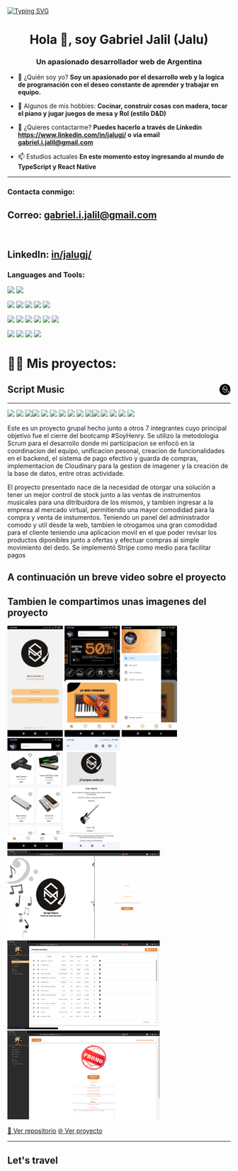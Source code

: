 [![Typing SVG](https://readme-typing-svg.herokuapp.com?color=2E22F7&vCenter=true&multiline=true&height=100&lines=export+function+GitProfile()+%7B%7D;render+%3CGitProfile%2F%3E;npm+start)](https://git.io/typing-svg)


<h1 align="center">Hola 👋, soy Gabriel Jalil (Jalu)</h1>
<h3 align="center">Un apasionado desarrollador web de Argentina</h3>

- 💬 ¿Quién soy yo? **Soy un apasionado por el desarrollo web y la logica de programación con el deseo constante de aprender y trabajar en equipo.**

- 🤔 Algunos de mis hobbies: **Cocinar, construir cosas con madera, tocar el piano y jugar juegos de mesa y Rol (estilo D&D)**

- 📝 ¿Quieres contactarme? **Puedes hacerlo a través de Linkedin https://www.linkedin.com/in/jalugj/ o vía email gabriel.i.jalil@gmail.com**

- 📫 Estudios actuales **En este momento estoy ingresando al mundo de TypeScript y React Native**



---

<h3 align="left">Contacta conmigo:</h3>
<p align="left">
 <h2>Correo: <a href="mailto:gabriel.i.jalil@gmail.com">gabriel.i.jalil@gmail.com</a> </h2> <br>
 <h2>LinkedIn:  <a href='https://www.linkedin.com/in/jalugj/' target='_blank'>in/jalugj/</a> </h2>
</p>

<h3 align="left">Languages and Tools:</h3>
<img src="https://img.shields.io/badge/-JavaScript-eed718?style=flat&logo=javascript&logoColor=ffffff"> <img src= 'https://img.shields.io/badge/-VS%20Code-blue?logo=visualstudio'>

<img src = "https://img.shields.io/badge/-HTML5-E34F26?style=flat&logo=html5&logoColor=white"> <img src = "https://img.shields.io/badge/-CSS3-1572B6?style=flat&logo=css3&logoColor=white"> <img src="https://img.shields.io/badge/-React-000000?style=flat&logo=react&logoColor=00c8ff">
<img src="https://img.shields.io/badge/-Redux-764ABC?style=flat&logo=redux&logoColor=white "> <img src="https://img.shields.io/badge/-Bootstrap-563D7C?style=flat&logo=bootstrap&logoColor=white "> 

<img src="https://img.shields.io/badge/-Express.js-787878?style=flat"> <img src="https://img.shields.io/badge/-Node.js-3C873A?style=flat&logo=Node.js&logoColor=white">
<img src="https://img.shields.io/badge/-PostgreSQL-31648C?style=flat&logo=postgresql&logoColor=FFFFFF"> <img src="https://img.shields.io/badge/-Sequelize-399AF3?style=flat&logo=sequelize&logoColor=FFFFFF"> <img src='https://img.shields.io/badge/-Mongoose-EA0D0D?logo=mongoose'> 
 <img src='https://img.shields.io/badge/-MongoDB-11A513?logo=mongodb&logoColor=FFF'>

<img src='https://img.shields.io/badge/-Github-000?logo=github'> <img src='https://img.shields.io/badge/-Git-orange?logo=git&logoColor=ffffff'> <img src='https://img.shields.io/badge/-Railway-561651?logo=railway&logoColor=ffffff'> <img src='https://img.shields.io/badge/-Vercel-1E1B1D?logo=vercel'>


# 👨‍💻 Mis proyectos:

## Script Music <img src= './Proyects/PF/logo-despixeleado.png' width = 25px align ='right' align= "center"/>
---
<img src = "https://img.shields.io/badge/-HTML5-E34F26?style=flat&logo=html5&logoColor=white"> <img src = "https://img.shields.io/badge/-CSS3-1572B6?style=flat&logo=css3&logoColor=white"> <img src="https://img.shields.io/badge/-React-000000?style=flat&logo=react&logoColor=00c8ff"><img src='https://img.shields.io/badge/-React_Native-1D4573?logo=react'> <img src="https://img.shields.io/badge/-Redux-764ABC?style=flat&logo=redux&logoColor=white "> <img src="https://img.shields.io/badge/-Express.js-787878?style=flat"> <img src="https://img.shields.io/badge/-Node.js-3C873A?style=flat&logo=Node.js&logoColor=white"> <img src='https://img.shields.io/badge/-MongoDB-11A513?logo=mongodb&logoColor=FFF'> <img src='https://img.shields.io/badge/-Mongoose-EA0D0D?logo=mongoose'> <img src='https://img.shields.io/badge/-Nodemailer-2D8C1E?logo=nodemailer'><img src='https://img.shields.io/badge/-Stripe-314297?logo=stripe&logoColor=ffffff'> <img src='https://img.shields.io/badge/-Cloudinary-B8971D?logo=cloudinary&logoColor=ffffff'> <img src='https://img.shields.io/badge/-MaterialUI-1DB8B1?logo=mui&logoColor=ffffff'> <img src='https://img.shields.io/badge/-Railway-561651?logo=railway&logoColor=ffffff'> <img src='https://img.shields.io/badge/-Vercel-1E1B1D?logo=vercel'> 

<p>Este es un proyecto grupal hecho junto a otros 7 integrantes cuyo principal objetivo fue el cierre del bootcamp #SoyHenry. Se utilizo la metodologia Scrum para el desarrollo donde mi participacion se enfocó en la coordinacion del equipo, unificacion pesonal, creacion de funcionalidades en el backend, el sistema de pago efectivo y guarda de compras, implementacion de Cloudinary para la gestion de imagener y la creación de la base de datos, entre otras actividade.</p>

<p> El proyecto presentado nace de la necesidad de otorgar una solución a tener un mejor control de stock junto a las ventas de instrumentos musicales para una ditribuidora de los mismos, y tambien ingresar a la empresa al mercado virtual, permitiendo una mayor comodidad para la compra y venta de instumentos. Teniendo un panel del administrador comodo y util desde la web, tambien le otrogamos una gran comodidad para el cliente teniendo una aplicacion movil en el que poder revisar los productos diponibles junto a ofertas y efectuar compras al simple movimiento del dedo. Se implementó Stripe como medio para facilitar pagos</p>

<h2> A continuación un breve video sobre el proyecto </h2>

<!-- insertar video -->

<h2> Tambien le compartimos unas imagenes del proyecto</h2>

<img src='./Proyects/PF/Welcome-page.jpeg' height=250px> <img src='./Proyects/PF/home-page.jpeg' height=250px> <img src='./Proyects/PF/user-drawer.jpeg' height=250px> <img src='./Proyects/PF/filter-aplied.jpeg' height=250px> <img src='./Proyects/PF/succesfull.jpeg' height=250px> <br>
<img src='./Proyects/PF/Main-Page.png' height=200px><img src='./Proyects/PF/product-list.png' height=200px><img src='./Proyects/PF/promo-creation.png' height=200px>

<a href='https://github.com/JaluGJ/ScriptMusic'> 📂 Ver repositorio</a> <a href='https://mega.nz/file/55A1kLpB#qRea9x096wFu1YwWxxHtmXYUK0-0ZwYgGgCTxb3fYwg'> 🌐 Ver proyecto </a>

---

## Let's travel

